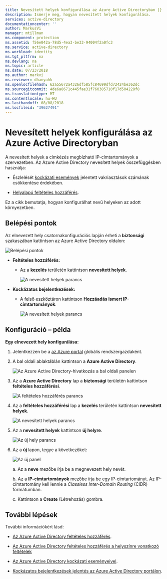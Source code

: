 ```yaml
---
title: Nevesített helyek konfigurálása az Azure Active Directoryban |} A Microsoft Docs
description: Ismerje meg, hogyan nevesített helyek konfigurálása.
services: active-directory
documentationcenter: ''
author: MarkusVi
manager: mtillman
ms.component: protection
ms.assetid: f56e042a-78d5-4ea3-be33-94004f2a0fc3
ms.service: active-directory
ms.workload: identity
ms.tgt_pltfrm: na
ms.devlang: na
ms.topic: article
ms.date: 07/23/2018
ms.author: markvi
ms.reviewer: dhanyahk
ms.openlocfilehash: 62a55672a4326df585fc84699dfd72424be362dc
ms.sourcegitcommit: 4de6a8671c445fae31f760385710f17d504228f8
ms.translationtype: MT
ms.contentlocale: hu-HU
ms.lasthandoff: 08/08/2018
ms.locfileid: "39627491"
---
```

# <a name="configure-named-locations-in-azure-active-directory"></a>Nevesített helyek konfigurálása az Azure Active Directoryban

A nevesített helyek a címkézés megbízható IP-címtartományok a szervezetben. Az Azure Active Directory nevesített helyek összefüggésben használja:

- Észlelését [kockázati események](reports-monitoring/concept-risk-events.md) jelentett vakriasztások számának csökkentése érdekében.  

- [Helyalapú feltételes hozzáférés](conditional-access/location-condition.md).


Ez a cikk bemutatja, hogyan konfigurálhat nevű helyeken az adott környezetben.


## <a name="entry-points"></a>Belépési pontok

Az elnevezett hely csatornakonfigurációs lapján érheti a **biztonsági** szakaszában kattintson az Azure Active Directory oldalon:

![Belépési pontok](./media/active-directory-named-locations/34.png)

- **Feltételes hozzáférés:**

    - Az a **kezelés** területén kattintson **nevesített helyek**.
    
        ![A nevesített helyek parancs](./media/active-directory-named-locations/06.png)

- **Kockázatos bejelentkezések:**

    - A felső eszköztáron kattintson **Hozzáadás ismert IP-címtartományok**.

       ![A nevesített helyek parancs](./media/active-directory-named-locations/35.png)



## <a name="configuration-example"></a>Konfiguráció – példa

**Egy elnevezett hely konfigurálása:**

1. Jelentkezzen be a [az Azure portal](https://portal.azure.com) globális rendszergazdaként.

2. A bal oldali ablaktáblán kattintson a **Azure Active Directory**.

    ![Az Azure Active Directory-hivatkozás a bal oldali panelen](./media/active-directory-named-locations/01.png)

3. Az a **Azure Active Directory** lap a **biztonsági** területén kattintson **feltételes hozzáférési**.

    ![A feltételes hozzáférés parancs](./media/active-directory-named-locations/05.png)


4. Az a **feltételes hozzáférési** lap a **kezelés** területén kattintson **nevesített helyek**.

    ![A nevesített helyek parancs](./media/active-directory-named-locations/06.png)


5. Az a **nevesített helyek** kattintson **új helyre**.

    ![Az új hely parancs](./media/active-directory-named-locations/07.png)


6. Az a **új** lapon, tegye a következőket:

    ![Az új panel](./media/active-directory-named-locations/61.png)

    a. Az a **neve** mezőbe írja be a megnevezett hely nevét.

    b. Az a **IP-címtartományok** mezőbe írja be egy IP-címtartományt. Az IP-címtartomány kell lennie a *Classless Inter-Domain Routing* (CIDR) formátumban.  

    c. Kattintson a **Create** (Létrehozás) gombra.



## <a name="next-steps"></a>További lépések

További információkért lásd:

- [Az Azure Active Directory feltételes hozzáférés](active-directory-conditional-access-azure-portal.md).

- [Az Azure Active Directory feltételes hozzáférés a helyszínre vonatkozó feltételek](conditional-access/location-condition.md)

- [Az Azure Active Directory kockázati eseményeivel](reports-monitoring/concept-risk-events.md).

- [Kockázatos bejelentkezések jelentés az Azure Active Directory portálon](reports-monitoring/concept-risky-sign-ins.md).  
